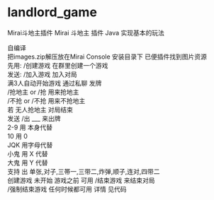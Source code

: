 # landlord_game
Mirai斗地主插件
Mirai 斗地主 插件 Java 实现基本的玩法                        

自编译                        
把images.zip解压放在Mirai Console 安装目录下 已便插件找到图片资源                        
先用: /创建游戏 在群里创建一个游戏                        
发送: /加入游戏 加入对局                        
满3人自动开始游戏 通过私聊 发牌                        
/抢地主 or /抢 用来抢地主                        
/不抢 or /不抢 用来不抢地主                        
若 无人抢地主 对局结束                        
发送 /出 ___ 来出牌                        
2-9 用 本身代替                        
10 用 0                        
JQK 用字母代替                        
小鬼 用 X 代替                        
大鬼 用 Y 代替                        
支持 出 单张,对子,三帯一,三带二,炸弹,顺子,连对,四带二                        
创建游戏 未开始 游戏之前 可用 /结束游戏 来结束对局                        
/强制结束游戏 任何时候都可用 详情 见代码                        
